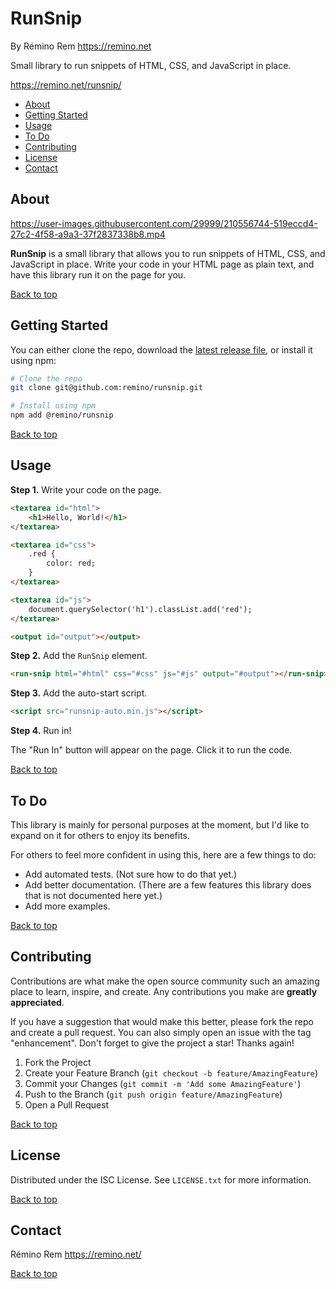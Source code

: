 RunSnip
=====

By Rémino Rem <https://remino.net>

Small library to run snippets of HTML, CSS, and JavaScript in place.

<https://remino.net/runsnip/>

- [About](#about)
- [Getting Started](#getting-started)
- [Usage](#usage)
- [To Do](#to-do)
- [Contributing](#contributing)
- [License](#license)
- [Contact](#contact)



## About

https://user-images.githubusercontent.com/29999/210556744-519eccd4-27c2-4f58-a9a3-37f2837338b8.mp4

**RunSnip** is a small library that allows you to run snippets of HTML, CSS, and JavaScript in place. Write your code in your HTML page as plain text, and have this library run it on the page for you.

[Back to top](#runsnip)



## Getting Started

You can either clone the repo, download the [latest release file](https://github.com/remino/runsnip/releases), or install it using npm:

```sh
# Clone the repo
git clone git@github.com:remino/runsnip.git

# Install using npm
npm add @remino/runsnip
```

[Back to top](#runsnip)



## Usage

**Step 1.** Write your code on the page.

```html
<textarea id="html">
	<h1>Hello, World!</h1>
</textarea>

<textarea id="css">
	.red {
		color: red;
	}
</textarea>

<textarea id="js">
	document.querySelector('h1').classList.add('red');
</textarea>

<output id="output"></output>
```

**Step 2.** Add the `RunSnip` element.

```html
<run-snip html="#html" css="#css" js="#js" output="#output"></run-snip>
```

**Step 3.** Add the auto-start script.

```html
<script src="runsnip-auto.min.js"></script>
```

**Step 4.** Run in!

The "Run In" button will appear on the page. Click it to run the code.

[Back to top](#runsnip)


## To Do

This library is mainly for personal purposes at the moment, but I'd like to expand on it for others to enjoy its benefits.

For others to feel more confident in using this, here are a few things to do:

- Add automated tests. (Not sure how to do that yet.)
- Add better documentation. (There are a few features this library does that is not documented here yet.)
- Add more examples.

[Back to top](#runsnip)


## Contributing

Contributions are what make the open source community such an amazing place to learn, inspire, and create. Any contributions you make are **greatly appreciated**.

If you have a suggestion that would make this better, please fork the repo and create a pull request. You can also simply open an issue with the tag "enhancement".
Don't forget to give the project a star! Thanks again!

1. Fork the Project
2. Create your Feature Branch (`git checkout -b feature/AmazingFeature`)
3. Commit your Changes (`git commit -m 'Add some AmazingFeature'`)
4. Push to the Branch (`git push origin feature/AmazingFeature`)
5. Open a Pull Request

[Back to top](#runsnip)



## License

Distributed under the ISC License. See `LICENSE.txt` for more information.

[Back to top](#runsnip)



## Contact

Rémino Rem
https://remino.net/

[Back to top](#runsnip)

